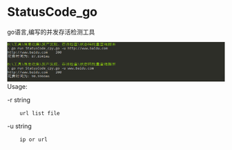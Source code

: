 # StatusCode_go
go语言,编写的并发存活检测工具

![img](https://github.com/NewBeginning6/StatusCode_go/blob/main/use.png)
Usage:
        
  -r string
  
        url list file
        
  -u string
  
        ip or url
        



